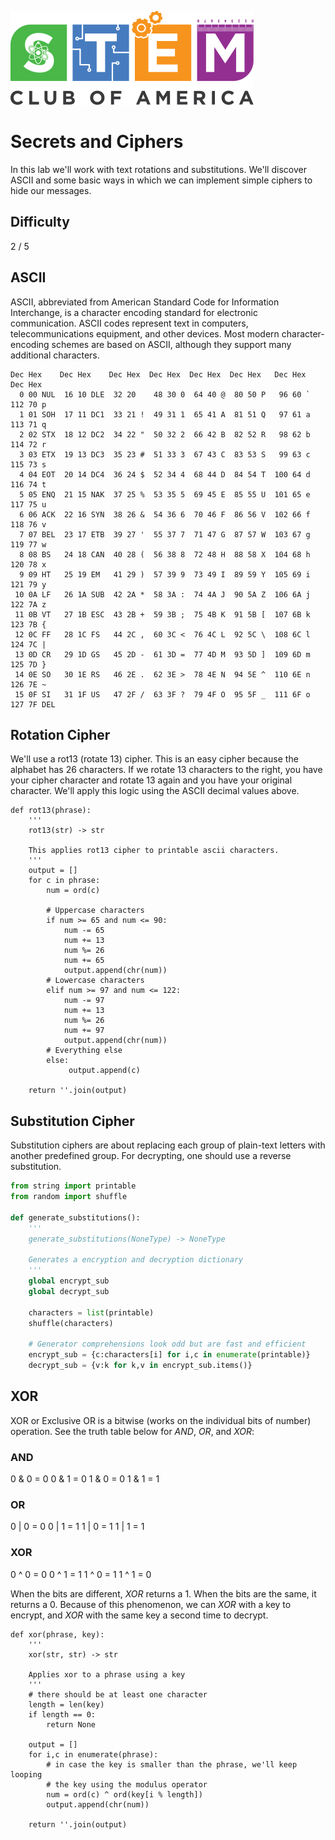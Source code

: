 ![SCOA](https://github.com/stem-club-of-america/SCOA/blob/main/images/SCOA_Logo_Small.png)

# Secrets and Ciphers
In this lab we'll work with text rotations and substitutions.  We'll discover ASCII and some basic ways in which we can implement simple ciphers to hide our messages.

## Difficulty
2 / 5

## ASCII
ASCII, abbreviated from American Standard Code for Information Interchange, is a character encoding standard for electronic communication. ASCII codes represent text in computers, telecommunications equipment, and other devices. Most modern character-encoding schemes are based on ASCII, although they support many additional characters.

```text
Dec Hex    Dec Hex    Dec Hex  Dec Hex  Dec Hex  Dec Hex   Dec Hex   Dec Hex
  0 00 NUL  16 10 DLE  32 20    48 30 0  64 40 @  80 50 P   96 60 `  112 70 p
  1 01 SOH  17 11 DC1  33 21 !  49 31 1  65 41 A  81 51 Q   97 61 a  113 71 q
  2 02 STX  18 12 DC2  34 22 "  50 32 2  66 42 B  82 52 R   98 62 b  114 72 r
  3 03 ETX  19 13 DC3  35 23 #  51 33 3  67 43 C  83 53 S   99 63 c  115 73 s
  4 04 EOT  20 14 DC4  36 24 $  52 34 4  68 44 D  84 54 T  100 64 d  116 74 t
  5 05 ENQ  21 15 NAK  37 25 %  53 35 5  69 45 E  85 55 U  101 65 e  117 75 u
  6 06 ACK  22 16 SYN  38 26 &  54 36 6  70 46 F  86 56 V  102 66 f  118 76 v
  7 07 BEL  23 17 ETB  39 27 '  55 37 7  71 47 G  87 57 W  103 67 g  119 77 w
  8 08 BS   24 18 CAN  40 28 (  56 38 8  72 48 H  88 58 X  104 68 h  120 78 x
  9 09 HT   25 19 EM   41 29 )  57 39 9  73 49 I  89 59 Y  105 69 i  121 79 y
 10 0A LF   26 1A SUB  42 2A *  58 3A :  74 4A J  90 5A Z  106 6A j  122 7A z
 11 0B VT   27 1B ESC  43 2B +  59 3B ;  75 4B K  91 5B [  107 6B k  123 7B {
 12 0C FF   28 1C FS   44 2C ,  60 3C <  76 4C L  92 5C \  108 6C l  124 7C |
 13 0D CR   29 1D GS   45 2D -  61 3D =  77 4D M  93 5D ]  109 6D m  125 7D }
 14 0E SO   30 1E RS   46 2E .  62 3E >  78 4E N  94 5E ^  110 6E n  126 7E ~
 15 0F SI   31 1F US   47 2F /  63 3F ?  79 4F O  95 5F _  111 6F o  127 7F DEL
```

## Rotation Cipher
We'll use a rot13 (rotate 13) cipher.  This is an easy cipher because the alphabet has 26 characters.  If we rotate 13 characters to the right, you have your cipher character and rotate 13 again and you have your original character.  We'll apply this logic using the ASCII decimal values above.

```python3
def rot13(phrase):
    '''
    rot13(str) -> str

    This applies rot13 cipher to printable ascii characters.
    '''
    output = []
    for c in phrase:
        num = ord(c)

        # Uppercase characters
        if num >= 65 and num <= 90:
            num -= 65
            num += 13
            num %= 26
            num += 65
            output.append(chr(num))
        # Lowercase characters
        elif num >= 97 and num <= 122:
            num -= 97
            num += 13
            num %= 26
            num += 97
            output.append(chr(num))
        # Everything else
        else:
             output.append(c)

    return ''.join(output)
```

## Substitution Cipher
Substitution ciphers are about replacing each group of plain-text letters with another predefined group. For decrypting, one should use a reverse substitution.

```python 3
from string import printable
from random import shuffle

def generate_substitutions():
    '''
    generate_substitutions(NoneType) -> NoneType

    Generates a encryption and decryption dictionary
    '''
    global encrypt_sub
    global decrypt_sub

    characters = list(printable)
    shuffle(characters)

    # Generator comprehensions look odd but are fast and efficient
    encrypt_sub = {c:characters[i] for i,c in enumerate(printable)}
    decrypt_sub = {v:k for k,v in encrypt_sub.items()}
```

## XOR
XOR or Exclusive OR is a bitwise (works on the individual bits of number) operation. See the truth table below for *AND*, *OR*, and *XOR*:

### AND
0 & 0 = 0
0 & 1 = 0
1 & 0 = 0
1 & 1 = 1

### OR
0 | 0 = 0
0 | 1 = 1
1 | 0 = 1
1 | 1 = 1

### XOR
0 ^ 0 = 0
0 ^ 1 = 1
1 ^ 0 = 1
1 ^ 1 = 0

When the bits are different, *XOR* returns a 1. When the bits are the same, it returns a 0.  Because of this phenomenon, we can *XOR* with a key to encrypt, and *XOR* with the same key a second time to decrypt.

```python3
def xor(phrase, key):
    '''
    xor(str, str) -> str

    Applies xor to a phrase using a key
    '''
    # there should be at least one character
    length = len(key)
    if length == 0:
        return None

    output = []
    for i,c in enumerate(phrase):
        # in case the key is smaller than the phrase, we'll keep looping
        # the key using the modulus operator
        num = ord(c) ^ ord(key[i % length])
        output.append(chr(num))

    return ''.join(output)
```
